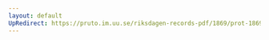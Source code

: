 ```yaml
---
layout: default
UpRedirect: https://pruto.im.uu.se/riksdagen-records-pdf/1869/prot-1869--fk--318/prot-1869--fk--318_007.pdf
---
```

